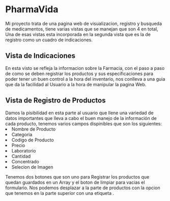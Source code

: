 <h1>PharmaVida</h1>

Mi proyecto trata de una pagina web de visualizacion, registro y busqueda de medicamentos, tiene varias vistas que se manejan que son 4 en total, Una de esas vistas esta incorporada en la segunda vista que es la de registro como un cuadro de indicaciones.

<h2>Vista de Indicaciones</h2>
En esta visto se refleja la informacion sobre la Farmacia, con el paso a paso de como se deben registrar los productos y sus especificaciones para poder tener un buen control a la hora del inventario, nos conlleva a una guia que da la facilidad al Usuario a la hora de manipular la pagina Web.

<h2>Vista de Registro de Productos</h2>
Damos la pisibilidad en esta parte al usuario que llene una variedad de datos importantes que lleva a cabo el buen manejo de la información de cada producto, tenemos varios campos dispinibles que son los siguientes:

<li>Nombre de Producto</li>
<li>Categoria</li>
<li>Codigo de Producto</li>
<li>Precio</li>
<li>Laboratorio</li>
<li>Cantidad</li>
<li>Concentrado</li>
<li>Selecion de Imagen</li>

Tenemos dos botones que son uno para Registrar los productos que quedan guardados en un Array y el boton de limpiar para vacias el formulario.
Nos podemos desplazar a la parte de productos con la opcion que tenemos en la parte superior con una etiqueta <a>.
